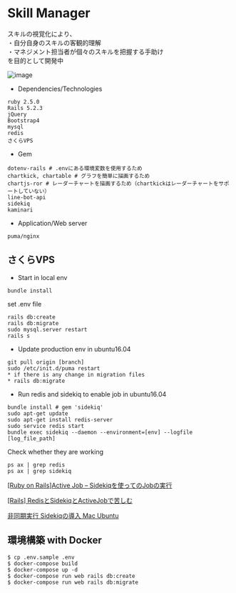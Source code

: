 # Skill Manager

スキルの視覚化により、  
・自分自身のスキルの客観的理解  
・マネジメント担当者が個々のスキルを把握する手助け  
を目的として開発中

![image](https://github.com/watarun54/skill_manager/assets/37992018/d9aa83e0-f6b6-43ff-b631-f7419093cc72)


* Dependencies/Technologies

```
ruby 2.5.0
Rails 5.2.3
jQuery
Bootstrap4
mysql 
redis
さくらVPS
```

* Gem

```
dotenv-rails # .envにある環境変数を使用するため
chartkick, chartable # グラフを簡単に描画するため
chartjs-ror # レーダーチャートを描画するため（chartkickはレーダーチャートをサポートしていない）
line-bot-api
sidekiq
kaminari
```

* Application/Web server

```
puma/nginx
```

## さくらVPS

* Start in local env

```
bundle install
```
set .env file
```
rails db:create
rails db:migrate
sudo mysql.server restart
rails s
```
* Update production env in ubuntu16.04

```
git pull origin [branch]
sudo /etc/init.d/puma restart
* if there is any change in migration files
* rails db:migrate
```

* Run redis and sidekiq to enable job in ubuntu16.04

```
bundle install # gem 'sidekiq'
sudo apt-get update
sudo apt-get install redis-server
sudo service redis start
bundle exec sidekiq --daemon --environment=[env] --logfile [log_file_path]
```
Check whether they are working
```
ps ax | grep redis
ps ax | grep sidekiq
```
[[Ruby on Rails]Active Job – Sidekiqを使ってのJobの実行](https://dev.classmethod.jp/server-side/ruby-on-rails/ruby-on-rails_active-job-sidekiq/)

[[Rails] RedisとSidekiqとActiveJobで苦しむ](https://t-kojima.github.io/2018/05/10/0001-redis-sidekiq-activejob/)

[非同期実行 Sidekiqの導入 Mac Ubuntu](https://qiita.com/ayies128/items/add88acef58280ef4b13)

## 環境構築 with Docker

```
$ cp .env.sample .env
$ docker-compose build
$ docker-compose up -d
$ docker-compose run web rails db:create
$ docker-compose run web rails db:migrate
```
